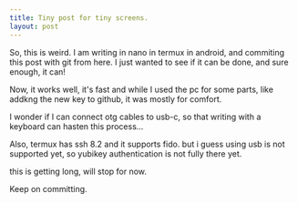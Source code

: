 ```yaml
---
title: Tiny post for tiny screens.
layout: post
---
```


So, this is weird. I am writing in nano in termux in android, and commiting this post with git from here.
I just wanted to see if it can be done, and sure enough, it can!

Now, it works well, it's fast and while I used the pc for some parts, like addkng the new key to github, it was mostly for comfort.

I wonder if I can connect otg cables to usb-c, so that writing with a keyboard can hasten this process...

Also, termux has ssh 8.2 and it supports fido. but i guess using usb is not supported yet, so yubikey authentication is not fully there yet.

this is getting long, will stop for now.

Keep on committing.
